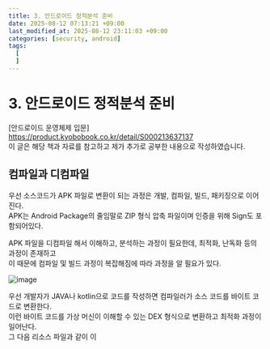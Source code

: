```yaml
---
title: 3. 안드로이드 정적분석 준비
date: 2025-08-12 07:13:21 +09:00
last_modified_at: 2025-08-12 23:11:03 +09:00
categories: [security, android]
tags:
  [
  ]
---
```


# **3. 안드로이드 정적분석 준비**

[안드로이드 운영체제 입문] https://product.kyobobook.co.kr/detail/S000213637137<br>
이 글은 해당 책과 자료를 참고하고 제가 추가로 공부한 내용으로 작성하였습니다.

## 컴파일과 디컴파일
우선 소스코드가 APK 파일로 변환이 되는 과정은 개발, 컴파일, 빌드, 패키징으로 이어진다.<br>
APK는 Android Package의 줄임말로 ZIP 형식 압축 파일이며 인증을 위해 Sign도 포함되어있다.<br>

APK 파일을 디컴파일 해서 이해하고, 분석하는 과정이 필요한데, 최적화, 난독화 등의 과정이 존재하고<br>
이 때문에 컴파일 및 빌드 과정이 복잡해짐에 따라 과정을 알 필요가 있다.

![image](/assets/img/security/android/compile.PNG)<br>

우선 개발자가 JAVA나 kotlin으로 코드를 작성하면 컴파일러가 소스 코드를 바이트 코드로 변환한다.<br>
이런 바이트 코드를 가상 머신이 이해할 수 있는 DEX 형식으로 변환하고 최적화 과정이 일어난다.<br>
그 다음 리소스 파일과 같이 이

